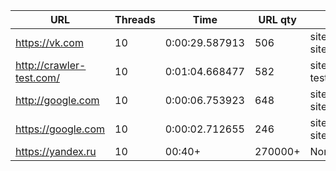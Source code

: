 | URL | Threads | Time | URL qty | File path |
| --- | ------- | ---- | ------- | --------- |
| https://vk.com | 10 | 0:00:29.587913 | 506 | sitemaps/vk.com-sitemap.xml |
| http://crawler-test.com/ | 10 | 0:01:04.668477 | 582 | sitemaps/crawler-test.com-sitemap.xml |
| http://google.com | 10 | 0:00:06.753923 | 648 | sitemaps/google.com-sitemap.xml |
| https://google.com | 10 | 0:00:02.712655 | 246 | sitemaps/google.com-sitemap.xml |
| https://yandex.ru | 10 | 00:40+ | 270000+ | None |
